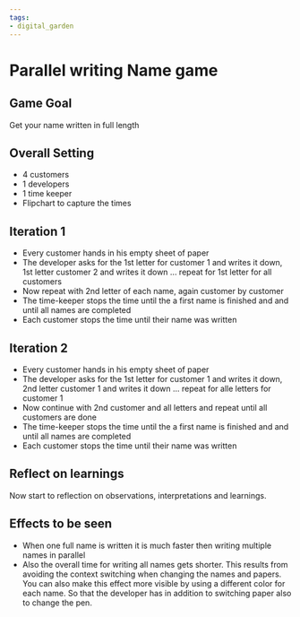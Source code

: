```yaml
---
tags: 
- digital_garden
---
```

# Parallel writing Name game
## Game Goal
Get your name written in full length

## Overall Setting
+ 4 customers
+ 1 developers
+ 1 time keeper
+ Flipchart to capture the times

## Iteration 1
+ Every customer hands in his empty sheet of paper
+ The developer asks for the 1st letter for customer 1 and writes it down, 1st letter customer 2 and writes it down ... repeat for 1st letter for all customers
+ Now repeat with 2nd letter of each name, again customer by customer
+ The time-keeper stops the time until the a first name is finished and and until all names are completed
+ Each customer stops the time until their name was written

## Iteration 2
+ Every customer hands in his empty sheet of paper
+ The developer asks for the 1st letter for customer 1 and writes it down, 2nd letter customer 1 and writes it down ... repeat for alle letters for customer 1
+ Now continue with 2nd customer and all letters and repeat until all customers are done
+ The time-keeper stops the time until the a first name is finished and and until all names are completed
+ Each customer stops the time until their name was written

## Reflect on learnings
Now start to reflection on observations, interpretations and learnings.


## Effects to be seen
+ When one full name is written it is much faster then writing multiple names in parallel
+ Also the overall time for writing all names gets shorter. This results from avoiding the context switching when changing the names and papers. You can also make this effect more visible by using a different color for each name. So that the developer has in addition to switching paper also to change the pen.